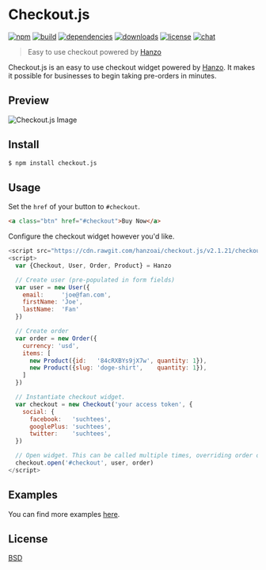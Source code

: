 # Checkout.js

[![npm][npm-img]][npm-url]
[![build][build-img]][build-url]
[![dependencies][dependencies-img]][dependencies-url]
[![downloads][downloads-img]][downloads-url]
[![license][license-img]][license-url]
[![chat][chat-img]][chat-url]

> Easy to use checkout powered by [Hanzo][hanzo]

Checkout.js is an easy to use checkout widget powered by [Hanzo][hanzo]. It
makes it possible for businesses to begin taking pre-orders in minutes.

## Preview
![Checkout.js Image][checkout-image]

## Install
```bash
$ npm install checkout.js
```

## Usage
Set the `href` of your button to `#checkout`.

```html
<a class="btn" href="#checkout">Buy Now</a>
```

Configure the checkout widget however you'd like.

```javascript
<script src="https://cdn.rawgit.com/hanzoai/checkout.js/v2.1.21/checkout.min.js"></script>
<script>
  var {Checkout, User, Order, Product} = Hanzo

  // Create user (pre-populated in form fields)
  var user = new User({
    email:     'joe@fan.com',
    firstName: 'Joe',
    lastName:  'Fan'
  })

  // Create order
  var order = new Order({
    currency: 'usd',
    items: [
      new Product({id:   '84cRXBYs9jX7w', quantity: 1}),
      new Product({slug: 'doge-shirt',    quantity: 1}),
    ]
  })

  // Instantiate checkout widget.
  var checkout = new Checkout('your access token', {
    social: {
      facebook:   'suchtees',
      googlePlus: 'suchtees',
      twitter:    'suchtees',
  })

  // Open widget. This can be called multiple times, overriding order or user.
  checkout.open('#checkout', user, order)
</script>
```

## Examples
You can find more examples [here][examples].

## License
[BSD][license-url]

[checkout-image]:  https://cdn.rawgit.com/hanzoai/checkout.js/v2.1.21/examples/basic/basic_screenshot.png
[checkout.js]:     https://cdn.rawgit.com/hanzoai/checkout.js/v2.1.21/checkout.min.js
[hanzo]:           https://hanzo.ai
[examples]:        https://github.com/hanzoai/checkout.js/tree/master/examples

[build-img]:        https://img.shields.io/travis/hanzoai/hanzo.js.svg
[build-url]:        https://travis-ci.org/hanzoai/hanzo.js
[chat-img]:         https://badges.gitter.im/join-chat.svg
[chat-url]:         https://gitter.im/hanzoai/chat
[coverage-img]:     https://coveralls.io/repos/hanzoai/hanzo.js/badge.svg?branch=master&service=github
[coverage-url]:     https://coveralls.io/github/hanzoai/hanzo.js?branch=master
[dependencies-img]: https://david-dm.org/hanzoai/hanzo.js.svg
[dependencies-url]: https://david-dm.org/hanzoai/hanzo.js
[downloads-img]:    https://img.shields.io/npm/dm/hanzo.js.svg
[downloads-url]:    http://badge.fury.io/js/hanzo.js
[license-img]:      https://img.shields.io/npm/l/hanzo.js.svg
[license-url]:      https://github.com/hanzoai/hanzo.js/blob/master/LICENSE
[npm-img]:          https://img.shields.io/npm/v/hanzo.js.svg
[npm-url]:          https://www.npmjs.com/package/hanzo.js
